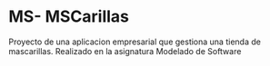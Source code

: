 # MS- MSCarillas
 Proyecto de una aplicacion empresarial que gestiona una tienda de mascarillas. Realizado en la asignatura Modelado de Software
